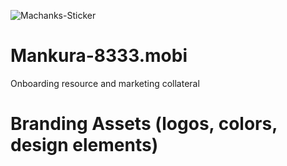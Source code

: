 ![Machanks-Sticker](https://github.com/MGTehuti/Machankura-8333.mobi/assets/138019359/1c481634-af9c-40b5-a35d-31c49db866ec)

# Mankura-8333.mobi
Onboarding resource and marketing collateral

# Branding Assets (logos, colors, design elements)
